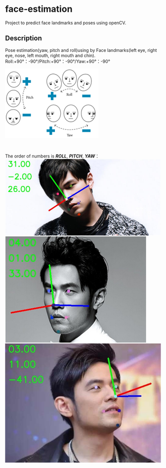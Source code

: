 # face-estimation
Project to predict face landmarks and poses using openCV.

## Description
Pose estimation(yaw, pitch and roll)using by Face landmarks(left eye, right eye, nose, left mouth, right mouth and chin).
Roll:+90°：-90°/Pitch:+90°：-90°/Yaw:+90°：-90°

![Roll Pitch Yaw.png](https://raw.githubusercontent.com/gauravsinha7/face-estimation/master/roll_pitch_yaw.png)

<br/>

The order of numbers is ***ROLL***, ***PITCH***, ***YAW***： 
![Sample_1.png](https://raw.githubusercontent.com/gauravsinha7/face-estimation/master/sample_1.jpg)
![Sample_2.png](https://raw.githubusercontent.com/gauravsinha7/face-estimation/master/sample_2.JPEG)
![Sample_3.png](https://raw.githubusercontent.com/gauravsinha7/face-estimation/master/sample_3.JPEG)
